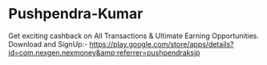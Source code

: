 # Pushpendra-Kumar
Get exciting cashback on All Transactions &amp; Ultimate Earning Opportunities.  Download and SignUp:- https://play.google.com/store/apps/details?id=com.nexgen.nexmoney&amp;referrer=pushpendraksjp
